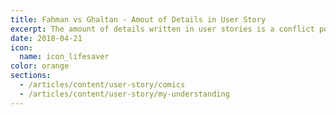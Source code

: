 ```yaml
---
title: Fahman vs Ghaltan - Amout of Details in User Story
excerpt: The amount of details written in user stories is a conflict point in Scrum team. Let's see how Fahman & Ghaltan handle it
date: 2018-04-21
icon:
  name: icon_lifesaver
color: orange
sections:
  - /articles/content/user-story/comics
  - /articles/content/user-story/my-understanding
---
```


